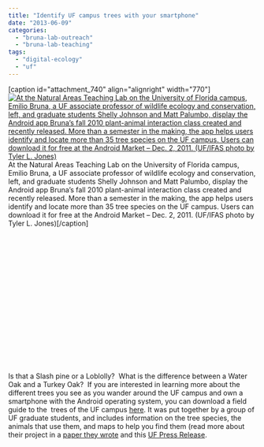 ```yaml
---
title: "Identify UF campus trees with your smartphone"
date: "2013-06-09"
categories: 
  - "bruna-lab-outreach"
  - "bruna-lab-teaching"
tags: 
  - "digital-ecology"
  - "uf"
---
```


\[caption id="attachment\_740" align="alignright" width="770"\][![At the Natural Areas Teaching Lab on the University of Florida campus, Emilio Bruna, a UF associate professor of wildlife ecology and conservation, left, and graduate students Shelly Johnson and Matt Palumbo, display the Android app Bruna’s fall 2010 plant-animal interaction class created and recently released. More than a semester in the making, the app helps users identify and locate more than 35 tree species on the UF campus. Users can download it for free at the Android Market – Dec. 2, 2011. (UF/IFAS photo by Tyler L. Jones)](images/TreeIDApp0003-1024x682.jpg)](http://brunalab.org/wp-content/uploads/2013/06/TreeIDApp0003-e1439784435919.jpg) At the Natural Areas Teaching Lab on the University of Florida campus, Emilio Bruna, a UF associate professor of wildlife ecology and conservation, left, and graduate students Shelly Johnson and Matt Palumbo, display the Android app Bruna’s fall 2010 plant-animal interaction class created and recently released. More than a semester in the making, the app helps users identify and locate more than 35 tree species on the UF campus. Users can download it for free at the Android Market – Dec. 2, 2011. (UF/IFAS photo by Tyler L. Jones)\[/caption\]

 

 

 

 

 

 

 

 

 

Is that a Slash pine or a Loblolly?  What is the difference between a Water Oak and a Turkey Oak?  If you are interested in learning more about the different trees you see as you wander around the UF campus and own a smartphone with the Android operating system, you can download a field guide to the  trees of the UF campus [here](https://play.google.com/store/apps/details?id=com.Ecology&hl). It was put together by a group of UF graduate students, and includes information on the tree species, the animals that use them, and maps to help you find them (read more about their project in a [paper they wrote](http://brunalab.org/apps/) and this [UF Press Release](http://news.ufl.edu/2011/12/06/tree-app/).
